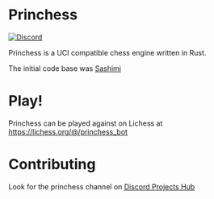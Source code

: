 # Princhess

[![Discord](https://img.shields.io/discord/417389758470422538)](https://discord.gg/3aTVQtz)

Princhess is a UCI compatible chess engine written in Rust.

The initial code base was [Sashimi](https://github.com/zxqfl/sashimi)

# Play!

Princhess can be played against on Lichess at https://lichess.org/@/princhess_bot

# Contributing

Look for the princhess channel on [Discord Projects Hub](https://discord.gg/3aTVQtz)
